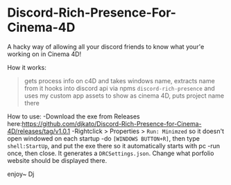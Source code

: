 # Discord-Rich-Presence-For-Cinema-4D
A hacky way of allowing all your discord friends to know what your'e working on in Cinema 4D!

How it works:
>gets process info on c4D and takes windows name, extracts name from it
>hooks into discord api via npms `discord-rich-presence` and uses my custom app assets to show as cinema 4D, puts project name there

How to use:
    -Download the exe from Releases here:https://github.com/djkato/Discord-Rich-Presence-for-Cinema-4D/releases/tag/v1.0.1
    -Rightclick > Properties > `Run: Minimzed` so it doesn't open windowed on each startup
    -do `[WINDOWS BUTTON+R]`, then type `shell:StartUp`, and put the exe there so it automatically starts with pc
    -run once, then close. It generates a `DRCSettings.json`. Change what porfolio website should be displayed there.

enjoy~
Dj